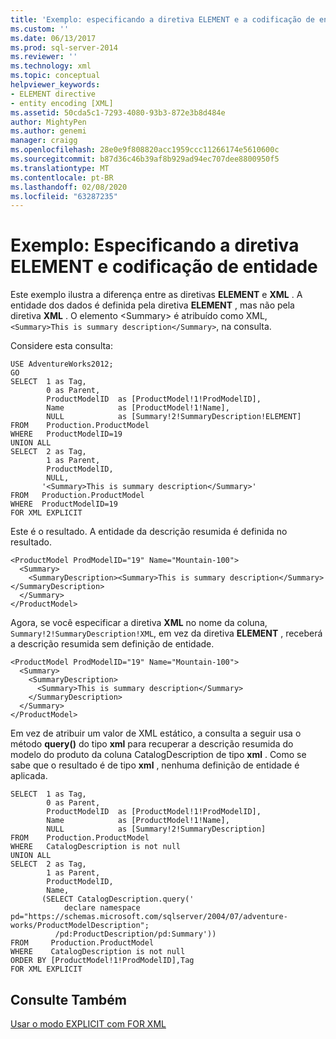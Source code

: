 ```yaml
---
title: 'Exemplo: especificando a diretiva ELEMENT e a codificação de entidade | Microsoft Docs'
ms.custom: ''
ms.date: 06/13/2017
ms.prod: sql-server-2014
ms.reviewer: ''
ms.technology: xml
ms.topic: conceptual
helpviewer_keywords:
- ELEMENT directive
- entity encoding [XML]
ms.assetid: 50cda5c1-7293-4080-93b3-872e3b8d484e
author: MightyPen
ms.author: genemi
manager: craigg
ms.openlocfilehash: 28e0e9f808820acc1959ccc11266174e5610600c
ms.sourcegitcommit: b87d36c46b39af8b929ad94ec707dee8800950f5
ms.translationtype: MT
ms.contentlocale: pt-BR
ms.lasthandoff: 02/08/2020
ms.locfileid: "63287235"
---
```

# <a name="example-specifying-the-element-directive-and-entity-encoding"></a>Exemplo: Especificando a diretiva ELEMENT e codificação de entidade
  Este exemplo ilustra a diferença entre as diretivas **ELEMENT** e **XML** . A entidade dos dados é definida pela diretiva **ELEMENT** , mas não pela diretiva **XML** . O elemento \<Summary> é atribuído como XML, `<Summary>This is summary description</Summary>`, na consulta.  
  
 Considere esta consulta:  
  
```  
USE AdventureWorks2012;  
GO  
SELECT  1 as Tag,  
        0 as Parent,  
        ProductModelID  as [ProductModel!1!ProdModelID],  
        Name            as [ProductModel!1!Name],  
        NULL            as [Summary!2!SummaryDescription!ELEMENT]  
FROM    Production.ProductModel  
WHERE   ProductModelID=19  
UNION ALL  
SELECT  2 as Tag,  
        1 as Parent,  
        ProductModelID,  
        NULL,  
       '<Summary>This is summary description</Summary>'  
FROM   Production.ProductModel  
WHERE  ProductModelID=19  
FOR XML EXPLICIT  
```  
  
 Este é o resultado. A entidade da descrição resumida é definida no resultado.  
  
```  
<ProductModel ProdModelID="19" Name="Mountain-100">  
  <Summary>  
    <SummaryDescription><Summary>This is summary description</Summary></SummaryDescription>  
  </Summary>  
</ProductModel>  
```  
  
 Agora, se você especificar a diretiva **XML** no nome da coluna, `Summary!2!SummaryDescription!XML`, em vez da diretiva **ELEMENT** , receberá a descrição resumida sem definição de entidade.  
  
```  
<ProductModel ProdModelID="19" Name="Mountain-100">  
  <Summary>  
    <SummaryDescription>  
      <Summary>This is summary description</Summary>  
    </SummaryDescription>  
  </Summary>  
</ProductModel>  
```  
  
 Em vez de atribuir um valor de XML estático, a consulta a seguir usa o método **query()** do tipo **xml** para recuperar a descrição resumida do modelo do produto da coluna CatalogDescription de tipo **xml** . Como se sabe que o resultado é de tipo **xml** , nenhuma definição de entidade é aplicada.  
  
```  
SELECT  1 as Tag,  
        0 as Parent,  
        ProductModelID  as [ProductModel!1!ProdModelID],  
        Name            as [ProductModel!1!Name],  
        NULL            as [Summary!2!SummaryDescription]  
FROM    Production.ProductModel  
WHERE   CatalogDescription is not null  
UNION ALL  
SELECT  2 as Tag,  
        1 as Parent,  
        ProductModelID,  
        Name,  
       (SELECT CatalogDescription.query('  
            declare namespace pd="https://schemas.microsoft.com/sqlserver/2004/07/adventure-works/ProductModelDescription";  
          /pd:ProductDescription/pd:Summary'))  
FROM     Production.ProductModel  
WHERE    CatalogDescription is not null  
ORDER BY [ProductModel!1!ProdModelID],Tag  
FOR XML EXPLICIT  
```  
  
## <a name="see-also"></a>Consulte Também  
 [Usar o modo EXPLICIT com FOR XML](use-explicit-mode-with-for-xml.md)  
  
  
